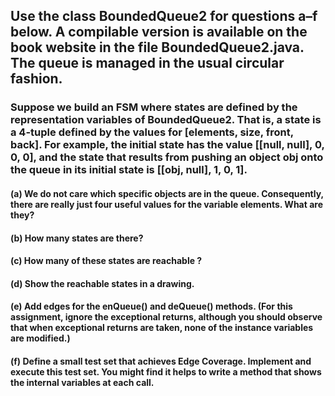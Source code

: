 ## Use the class BoundedQueue2 for questions a–f below. A compilable version is available on the book website in the file BoundedQueue2.java. The queue is managed in the usual circular fashion.
### Suppose we build an FSM where states are defined by the representation variables of BoundedQueue2. That is, a state is a 4-tuple defined by the values for [elements, size, front, back]. For example, the initial state has the value [[null, null], 0, 0, 0], and the state that results from pushing an object obj onto the queue in its initial state is [[obj, null], 1, 0, 1].

#### (a) We do not care which specific objects are in the queue. Consequently, there are really just four useful values for the variable elements. What are they?

#### (b) How many states are there?

#### (c) How many of these states are reachable ?

#### (d) Show the reachable states in a drawing.

#### (e) Add edges for the enQueue() and deQueue() methods. (For this assignment, ignore the exceptional returns, although you should observe that when exceptional returns are taken, none of the instance variables are modified.)

#### (f) Define a small test set that achieves Edge Coverage. Implement and execute this test set. You might find it helps to write a method that shows the internal variables at each call.
